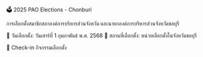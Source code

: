 🗳️ 2025 PAO Elections - Chonburi

การเลือกตั้งสมาชิกสภาองค์การบริหารส่วนจังหวัด และนายกองค์การบริหารส่วนจังหวัดชลบุรี

📅 วันเลือกตั้ง: วันเสาร์ที่ 1 กุมภาพันธ์ พ.ศ. 2568
📍 สถานที่เลือกตั้ง: หน่วยเลือกตั้งในจังหวัดชลบุรี

📌 Check-in กิจกรรมเลือกตั้ง
